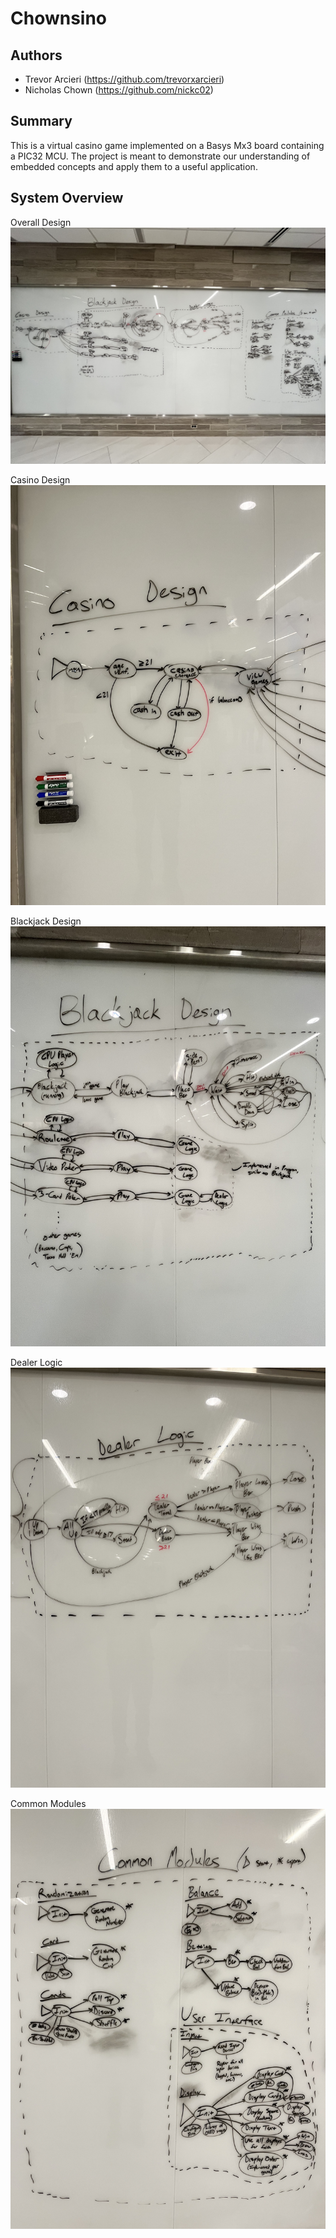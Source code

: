 ﻿# Chownsino
## Authors
 - Trevor Arcieri (https://github.com/trevorxarcieri)
 - Nicholas Chown (https://github.com/nickc02)
## Summary
This is a virtual casino game implemented on a Basys Mx3 board containing a PIC32 MCU. The project is meant to demonstrate our understanding of embedded concepts and apply them to a useful application.
## System Overview
Overall Design
![alt text](https://github.com/trevorxarcieri/Chownsino/blob/main/imgs/Overall_Design.jpeg)

Casino Design
![alt text](https://github.com/trevorxarcieri/Chownsino/blob/main/imgs/Casino_Design.jpeg)

Blackjack Design
![alt text](https://github.com/trevorxarcieri/Chownsino/blob/main/imgs/Blackjack_Design.jpeg)

Dealer Logic
![alt text](https://github.com/trevorxarcieri/Chownsino/blob/main/imgs/Dealer_Logic.jpeg)

Common Modules
![alt text](https://github.com/trevorxarcieri/Chownsino/blob/main/imgs/Common_Modules.jpeg)
